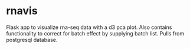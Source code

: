 # rnavis
Flask app to visualize rna-seq data with a d3 pca plot. Also contains functionality to correct for batch effect by supplying batch list.
Pulls from postgresql database.
